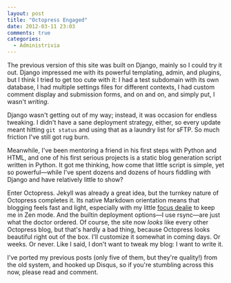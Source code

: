 ```yaml
---
layout: post
title: "Octopress Engaged"
date: 2012-03-11 23:03
comments: true
categories: 
  - Administrivia
---
```


The previous version of this site was built on Django, mainly so I could try it
out. Django impressed me with its powerful templating, admin, and plugins, but I
think I tried to get too cute with it: I had a test subdomain with its own
database, I had multiple settings files for different contexts, I had custom
comment display and submission forms, and on and on, and simply put, I wasn't
_writing_.

<!-- more -->

Django wasn't getting out of my way; instead, it was occasion for
endless tweaking. I didn't have a sane deployment strategy, either, so every
update meant hitting `git status` and using that as a laundry list for sFTP. So
much friction I've still got rug burn.

Meanwhile, I've been mentoring a friend in his first steps with Python and HTML,
and one of his first serious projects is a static blog generation script written
in Python. It got me thinking, how come that little script is simple, yet so
powerful&#8212;while I've spent dozens and dozens of hours fiddling with Django
and have relatively little to show?

Enter Octopress. Jekyll was already a great idea, but the turnkey nature of
Octopress completes it. Its native Markdown orientation means that blogging
feels fast and light, especially with my little
[focus dealie](https://gist.github.com/1989803) to keep me in Zen mode. And the
builtin deployment options&#8212;I use rsync&#8212;are just what the doctor
ordered. Of course, the site now _looks_ like every other Octopress blog, but
that's hardly a bad thing, because Octopress looks beautiful right out of the
box. I'll customize it somewhat in coming days. Or weeks. Or never. Like I said,
I don't want to tweak my blog: I want to write it.

I've ported my previous posts (only five of them, but they're quality!) from the
old system, and hooked up Disqus, so if you're stumbling across this now, please
read and comment.
